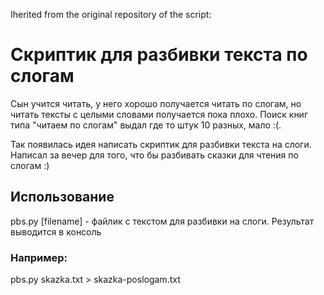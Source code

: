 Iherited from the original repository of the script:

# Скриптик для разбивки текста по слогам

Сын учится читать, у него хорошо получается читать по слогам,
но читать тексты с целыми словами получается пока плохо.
Поиск книг типа "читаем по слогам" выдал где то штук 10 разных, мало :(.

Так появилась идея написать скриптик для разбивки текста на слоги.
Написал за вечер для того, что бы разбивать сказки для чтения по слогам :)

## Использование

pbs.py [filename] - файлик с текстом для разбивки на слоги. Результат выводится в консоль

### Например:
pbs.py skazka.txt > skazka-poslogam.txt
